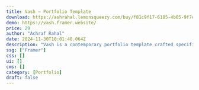 ```yaml
---
title: Vash — Portfolio Template
download: https://ashrahal.lemonsqueezy.com/buy/f81c9f17-6185-4b05-9f7e-f39434dd7b54
demo: https://vash.framer.website/
price: 29
author: "Achraf Rahal"
date: 2024-11-30T10:01:40.064Z
description: "Vash is a contemporary portfolio template crafted specifically for Framer."
ssg: ["Framer"]
css: []
ui: []
cms: []
category: [Portfolio]
draft: false
---
```

